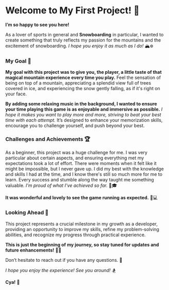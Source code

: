 # Welcome to My First Project! 🎉

**I’m so happy to see you here!** 

As a lover of sports in general and **Snowboarding** in particular, I wanted to create something that truly reflects my passion for the mountains and the excitement of snowboarding. *I hope you enjoy it as much as I do!* 🏔️❄️

### My Goal 🎯

**My goal with this project was to give you, the player, a little taste of that magical mountain experience every time you play.** Feel the sensation of being on top of a mountain, appreciating a splendid view full of trees covered in ice, and experiencing the snow gently falling, as if it's right on your face. 

**By adding some relaxing music in the background, I wanted to ensure your time playing this game is as enjoyable and immersive as possible.** *I hope it makes you want to play more and more, striving to beat your best time with each attempt.* It’s designed to enhance your memorization skills, encourage you to challenge yourself, and push beyond your best. 

### Challenges and Achievements 🏆

As a beginner, this project was a huge challenge for me. I was very particular about certain aspects, and ensuring everything met my expectations took a lot of effort. There were moments when it felt like it might be impossible, but I never gave up. I did my best with the knowledge and skills I had at the time, and I know there's still so much more for me to learn. Every success and stumble along the way taught me something valuable. *I’m proud of what I’ve achieved so far.* 🌟🎓

**It was wonderful and lovely to see the game running as expected.** 🎉💻

### Looking Ahead 🔮

This project represents a crucial milestone in my growth as a developer, providing an opportunity to improve my skills, refine my problem-solving abilities, and recognize my progress through practical experience. 

**This is just the beginning of my journey, so stay tuned for updates and future enhancements!** 🚀🔧

Don’t hesitate to reach out if you have any questions. 💬

*I hope you enjoy the experience! See you around!* 🏂

**Cya!** 🫶







